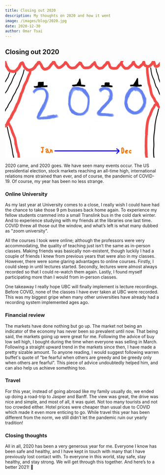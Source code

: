 ```yaml
---
title: Closing out 2020
description: My thoughts on 2020 and how it went
image: /images/blog/2020.jpg
date: 2020-12-30
author: Omar Tsai
---
```


## Closing out 2020

![2020 Image](/images/blog/2020.jpg)

2020 came, and 2020 goes. We have seen many events occur. The US presidential election, stock markets reaching an all-time high, international relations more strained than ever, and of course, the pandemic of COVID-19. Of course, my year has been no less strange.

### Online University

As my last year at University comes to a close, I really wish I could have had the chance to take those 9 pm busses back home again. To experience my fellow students crammed into a small Translink bus in the cold dark winter. And to experience studying with my friends at the libraries one last time. COVID threw all those out the window, and what’s left is what many dubbed as "zoom university".

All the courses I took were online; although the professors were very accommodating, the quality of teaching just isn’t the same as in-person classes. Making friends was basically non-existent, though luckily I had a couple of friends I knew from previous years that were also in my classes. However, there were some glaring advantages to online courses. Firstly, I could sleep in until lectures started. Secondly, lectures were almost always recorded so that I could re-watch them again. Lastly, I found myself participating more than I would from in-person classes.

One takeaway I really hope UBC will finally implement is lecture recordings. Before COVID, none of the classes I have ever taken at UBC were recorded. This was my biggest gripe when many other universities have already had a recording system implemented ages ago.

### Financial review

The markets have done nothing but go up. The market not being an indicator of the economy has never been so prevalent until now. That being said, the markets going up were great for me. Following the advice of buy low sell high, I bought during the time when everyone was selling in March. Following a straight upward trend in the markets since then, I have made a pretty sizable amount. To anyone reading, I would suggest following warren buffet's quote of "be fearful when others are greedy and be greedy only when others are fearful". This piece of advice undoubtedly helped him, and can also help us achieve something too.

### Travel

For this year, instead of going abroad like my family usually do, we ended up doing a road-trip to Jasper and Banff. The view was great, the drive was nice and simple, and most of all, it was quiet. Not too many tourists and not too crowded either. Hotel prices were cheaper than usual due to COVID which made it even more enticing to go. While travel this year has been different from the norm, we still didn’t let the pandemic ruin our yearly tradition!

### Closing thoughts

All in all, 2020 has been a very generous year for me. Everyone I know has been safe and healthy, and I have kept in touch with many that I have previously lost contact with. To everyone in this world, stay safe, stay healthy, and stay strong. We will get through this together. And here’s to a better 2021! 🥂
